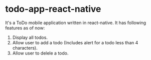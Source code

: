 # todo-app-react-native

It's a ToDo mobile application written in react-native.
It has following features as of now:
1. Display all todos.
2. Allow user to add a todo (Includes alert for a todo less than 4 characters).
3. Allow user to delele a todo.
